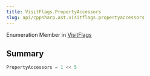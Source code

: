 ```yaml
---
title: VisitFlags.PropertyAccessors
slug: api/cppsharp.ast.visitflags.propertyaccessors
---
```

Enumeration Member in [VisitFlags](/api/cppsharp/ast/visitflags)

## Summary



```csharp
PropertyAccessors = 1 << 5
```

